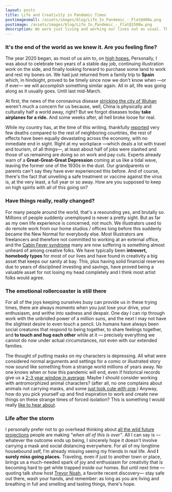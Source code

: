 ```yaml
---
layout: posts
title: Life and Creativity in Pandemic Times
postimagesmall: /assets/images/blog/Life_In_Pandemic_-_Flat@400w.png
postimage: /assets/images/blog/Life_In_Pandemic_-_Flat@1500w.png
description: We were just living and working our lives out as usual. Then COVID-19 happened.
---
```


### It's the end of the world as we knew it. Are you feeling fine?

The year 2020 began, as most of us aim to, on [high hopes.](/assets/images/portfolio/2020_i_happyNewYear@1500w.jpg) Personally, I was about to celebrate two years of a stable day job, continuing illustration work on the side, and finally looking forward to purchase some land to work and rest my bones on. We had just returned from a family trip to **Spain** which, in hindsight, proved to be timely since now we don't know when —or if ever— we will accomplish something similar again. All in all, life was going along as it usually goes. Until last mid-March.

At first, the news of the coronavirus disease [stricking the city of Wuhan](https://www.nytimes.com/article/coronavirus-timeline.html) weren't much a concern for us because, well, China is physically and culturally half a world away, right? But we forgot diseases today **take airplanes for a ride.** And some weeks after, all hell broke loose for real.

While my country has, at the time of this writing, thankfully [reported](https://www.ccss.sa.cr/web/coronavirus/estadistica) very few deaths compared to the rest of neighboring countries, the rest of effects have been equally devastating across the economy, with no inmediate end in sight. Right at my workplace —which deals a lot with travel and tourism, of all things—, at least about half of jobs were slashed and those of us remaining are doing so on work and pay cuts. Experts already warn of a **Great-Great-Great Depression** coming at us like a tidal wave, leaving the former one of the 1930s in the dust. Our grandparents or parents can't say they have ever experienced this before. And of course, there's the fact that unveiling a safe treatment or vaccine against the virus is, at the very least, a full year or so away. How are you supposed to keep on high spirits with all of this going on?

### Have things really, really changed?

For many people around the world, that's a resounding yes, and brutally so. Millions of people suddenly unemployed is never a pretty sight. But as far as my own life experience is concerned, not much. We illustrators used to do remote work from our home studios / offices long before this suddenly became the New Normal for everybody else. Most Illustrators are freelancers and therefore not committed to working at an external office, and the [Cabin Fever syndrome](https://en.wikipedia.org/wiki/Cabin_fever) many are now suffering is something almost unheard of among creative folks. We have typically been **introvert, homebody types** for most of our lives and have found in creativity a big asset that keeps our sanity at bay. This, plus having solid financial reserves due to years of disciplined investing and savings, have proved being a valuable asset for not losing my head completely and I think most artist folks would agree.


### The emotional rollercoaster is still there

For all of the joys keeping ourselves busy can provide us in these trying times, there are always moments when you just lose your drive, your enthusiasm, and writhe into sadness and despair. One day I can rip through work with the unbridled power of a million suns, and the next I may not have the slightest desire to even touch a pencil. Us humans have always been social creatures that respond to being together, to share feelings together, and **to touch and hug each other** while at it — precisely everything we cannot do now under actual circumstances, not even with our extended families. 

The thought of putting masks on my characters is depressing. All what were considered normal arguments and settings for a comic or illustrated story now sound like something from a strange world millions of years away. No one knows when or how this pandemic will end, even if historical records give us a [2-3 year window in average](https://www.weforum.org/agenda/2020/03/a-visual-history-of-pandemics). Maybe I should consider working with antromorphized animal characters? (after all, no one complains about animals not carrying masks, and some [just look cute with one](https://www.spiritanimal.info/raccoon-spirit-animal/).) Anyway, how do you pick yourself up and find inspiration to work and create new things on these strange times of forced isolation? This is something I would really [like to hear about](/about/).

### Life after the storm

I personally prefer not to go overhead thinking about [all the wild future projections](https://www.quora.com/What-will-life-be-like-after-the-coronavirus-pandemic-subsides) people are making _"when all of this is over"_. All I can say is —  whatever the outcome ends up being, I sincerely hope it doesn't involve carrying a mask and social distancing everywhere. For all of my longtime housebound self, I'm already missing seeing my friends in real life. And **I surely miss going places.** Traveling, even if just to another town or place, brings us a much-needed spark of joy and enthusiasm for creativity that is becoming hard to get while trapped inside our homes. But until next time —quoting talk show host [Trevor Noah](https://www.youtube.com/channel/UCwWhs_6x42TyRM4Wstoq8HA), a favorite recent discovery— stay safe out there, wash your hands, and remember: as long as you are living and breathing in full and smelling and tasting things, there's hope.
